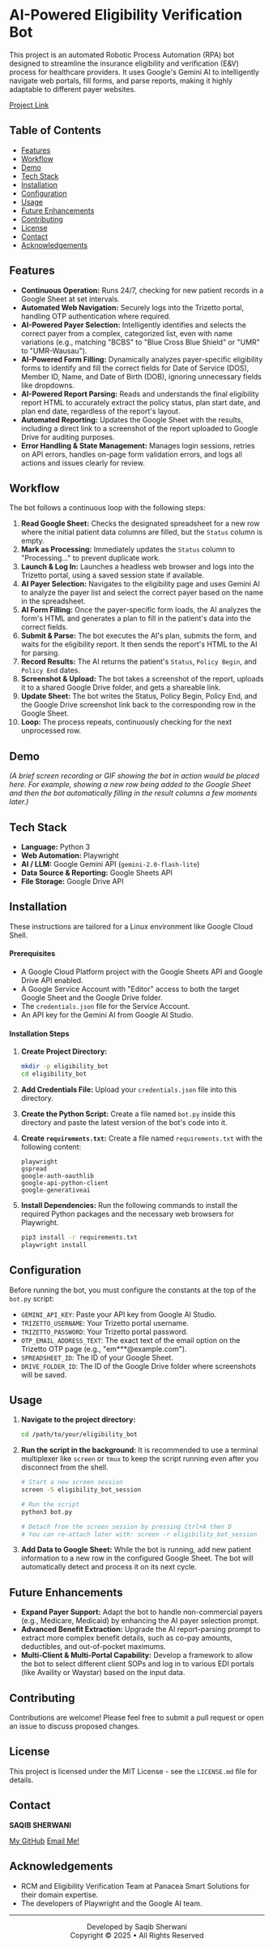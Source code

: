 # AI-Powered Eligibility Verification Bot

This project is an automated Robotic Process Automation (RPA) bot designed to streamline the insurance eligibility and verification (E&V) process for healthcare providers. It uses Google's Gemini AI to intelligently navigate web portals, fill forms, and parse reports, making it highly adaptable to different payer websites.

[Project Link](https://github.com/saqibcodes007/EligibilityBot)

## Table of Contents

- [Features](#features)
- [Workflow](#workflow)
- [Demo](#demo)
- [Tech Stack](#tech-stack)
- [Installation](#installation)
- [Configuration](#configuration)
- [Usage](#usage)
- [Future Enhancements](#future-enhancements)
- [Contributing](#contributing)
- [License](#license)
- [Contact](#contact)
- [Acknowledgements](#acknowledgements)

## Features

* **Continuous Operation:** Runs 24/7, checking for new patient records in a Google Sheet at set intervals.
* **Automated Web Navigation:** Securely logs into the Trizetto portal, handling OTP authentication where required.
* **AI-Powered Payer Selection:** Intelligently identifies and selects the correct payer from a complex, categorized list, even with name variations (e.g., matching "BCBS" to "Blue Cross Blue Shield" or "UMR" to "UMR-Wausau").
* **AI-Powered Form Filling:** Dynamically analyzes payer-specific eligibility forms to identify and fill the correct fields for Date of Service (DOS), Member ID, Name, and Date of Birth (DOB), ignoring unnecessary fields like dropdowns.
* **AI-Powered Report Parsing:** Reads and understands the final eligibility report HTML to accurately extract the policy status, plan start date, and plan end date, regardless of the report's layout.
* **Automated Reporting:** Updates the Google Sheet with the results, including a direct link to a screenshot of the report uploaded to Google Drive for auditing purposes.
* **Error Handling & State Management:** Manages login sessions, retries on API errors, handles on-page form validation errors, and logs all actions and issues clearly for review.

## Workflow

The bot follows a continuous loop with the following steps:

1.  **Read Google Sheet:** Checks the designated spreadsheet for a new row where the initial patient data columns are filled, but the `Status` column is empty.
2.  **Mark as Processing:** Immediately updates the `Status` column to "Processing..." to prevent duplicate work.
3.  **Launch & Log In:** Launches a headless web browser and logs into the Trizetto portal, using a saved session state if available.
4.  **AI Payer Selection:** Navigates to the eligibility page and uses Gemini AI to analyze the payer list and select the correct payer based on the name in the spreadsheet.
5.  **AI Form Filling:** Once the payer-specific form loads, the AI analyzes the form's HTML and generates a plan to fill in the patient's data into the correct fields.
6.  **Submit & Parse:** The bot executes the AI's plan, submits the form, and waits for the eligibility report. It then sends the report's HTML to the AI for parsing.
7.  **Record Results:** The AI returns the patient's `Status`, `Policy Begin`, and `Policy End` dates.
8.  **Screenshot & Upload:** The bot takes a screenshot of the report, uploads it to a shared Google Drive folder, and gets a shareable link.
9.  **Update Sheet:** The bot writes the Status, Policy Begin, Policy End, and the Google Drive screenshot link back to the corresponding row in the Google Sheet.
10. **Loop:** The process repeats, continuously checking for the next unprocessed row.

## Demo

*(A brief screen recording or GIF showing the bot in action would be placed here. For example, showing a new row being added to the Google Sheet and then the bot automatically filling in the result columns a few moments later.)*

## Tech Stack

* **Language:** Python 3
* **Web Automation:** Playwright
* **AI / LLM:** Google Gemini API (`gemini-2.0-flash-lite`)
* **Data Source & Reporting:** Google Sheets API
* **File Storage:** Google Drive API

## Installation

These instructions are tailored for a Linux environment like Google Cloud Shell.

#### **Prerequisites**

* A Google Cloud Platform project with the Google Sheets API and Google Drive API enabled.
* A Google Service Account with "Editor" access to both the target Google Sheet and the Google Drive folder.
* The `credentials.json` file for the Service Account.
* An API key for the Gemini AI from Google AI Studio.

#### **Installation Steps**

1.  **Create Project Directory:**
    ```bash
    mkdir -p eligibility_bot
    cd eligibility_bot
    ```

2.  **Add Credentials File:**
    Upload your `credentials.json` file into this directory.

3.  **Create the Python Script:**
    Create a file named `bot.py` inside this directory and paste the latest version of the bot's code into it.

4.  **Create `requirements.txt`:**
    Create a file named `requirements.txt` with the following content:
    ```
    playwright
    gspread
    google-auth-oauthlib
    google-api-python-client
    google-generativeai
    ```

5.  **Install Dependencies:**
    Run the following commands to install the required Python packages and the necessary web browsers for Playwright.
    ```bash
    pip3 install -r requirements.txt
    playwright install
    ```

## Configuration

Before running the bot, you must configure the constants at the top of the `bot.py` script:

* `GEMINI_API_KEY`: Paste your API key from Google AI Studio.
* `TRIZETTO_USERNAME`: Your Trizetto portal username.
* `TRIZETTO_PASSWORD`: Your Trizetto portal password.
* `OTP_EMAIL_ADDRESS_TEXT`: The exact text of the email option on the Trizetto OTP page (e.g., "em***@example.com").
* `SPREADSHEET_ID`: The ID of your Google Sheet.
* `DRIVE_FOLDER_ID`: The ID of the Google Drive folder where screenshots will be saved.

## Usage

1.  **Navigate to the project directory:**
    ```bash
    cd /path/to/your/eligibility_bot
    ```

2.  **Run the script in the background:**
    It is recommended to use a terminal multiplexer like `screen` or `tmux` to keep the script running even after you disconnect from the shell.
    ```bash
    # Start a new screen session
    screen -S eligibility_bot_session

    # Run the script
    python3 bot.py

    # Detach from the screen session by pressing Ctrl+A then D
    # You can re-attach later with: screen -r eligibility_bot_session
    ```

3.  **Add Data to Google Sheet:**
    While the bot is running, add new patient information to a new row in the configured Google Sheet. The bot will automatically detect and process it on its next cycle.

## Future Enhancements

* **Expand Payer Support:** Adapt the bot to handle non-commercial payers (e.g., Medicare, Medicaid) by enhancing the AI payer selection prompt.
* **Advanced Benefit Extraction:** Upgrade the AI report-parsing prompt to extract more complex benefit details, such as co-pay amounts, deductibles, and out-of-pocket maximums.
* **Multi-Client & Multi-Portal Capability:** Develop a framework to allow the bot to select different client SOPs and log in to various EDI portals (like Availity or Waystar) based on the input data.

## Contributing

Contributions are welcome! Please feel free to submit a pull request or open an issue to discuss proposed changes.

## License

This project is licensed under the MIT License - see the `LICENSE.md` file for details.

## Contact

**SAQIB SHERWANI** 

[My GitHub](https://github.com/saqibcodes007)
[Email Me!](sherwanisaqib@gmail.com)

## Acknowledgements

* RCM and Eligibility Verification Team at Panacea Smart Solutions for their domain expertise.
* The developers of Playwright and the Google AI team.

---
<p align="center">
  Developed by Saqib Sherwani
  <br>
  Copyright © 2025 • All Rights Reserved
</p>
